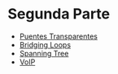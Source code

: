 # Segunda Parte

- [Puentes Transparentes](contenidos/puentes_transparentes.md)
- [Bridging Loops](contenidos/bucles_de_puente.md)
- [Spanning Tree](contenidos/spanning_tree.md)
- [VoIP](contenidos/voip.md)